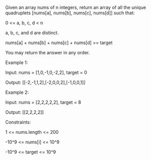 Given an array nums of n integers, return an array of all the unique quadruplets [nums[a], nums[b], nums[c], nums[d]] such that:

0 <= a, b, c, d < n

a, b, c, and d are distinct.

nums[a] + nums[b] + nums[c] + nums[d] == target

You may return the answer in any order.

 

Example 1:

Input: nums = [1,0,-1,0,-2,2], target = 0

Output: [[-2,-1,1,2],[-2,0,0,2],[-1,0,0,1]]

Example 2:

Input: nums = [2,2,2,2,2], target = 8

Output: [[2,2,2,2]]
 

Constraints:

1 <= nums.length <= 200

-10^9 <= nums[i] <= 10^9

-10^9 <= target <= 10^9
